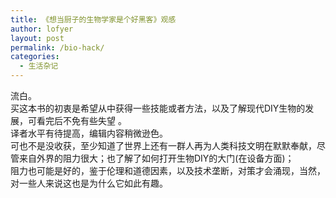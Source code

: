 ```yaml
---
title: 《想当厨子的生物学家是个好黑客》观感
author: lofyer
layout: post
permalink: /bio-hack/
categories:
  - 生活杂记
---
```

流白。  
买这本书的初衷是希望从中获得一些技能或者方法，以及了解现代DIY生物的发展，可看完后不免有些失望 。  
译者水平有待提高，编辑内容稍微逊色。  
可也不是没收获，至少知道了世界上还有一群人再为人类科技文明在默默奉献，尽管来自外界的阻力很大；也了解了如何打开生物DIY的大门(在设备方面)；  
阻力也可能是好的，鉴于伦理和道德因素，以及技术垄断，对策才会涌现，当然，对一些人来说这也是为什么它如此有趣。